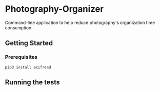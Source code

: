 # Photography-Organizer
Command-line application to help reduce photography's organization time consumption.

## Getting Started

### Prerequisites
```
pip3 install exifread
```

## Running the tests

